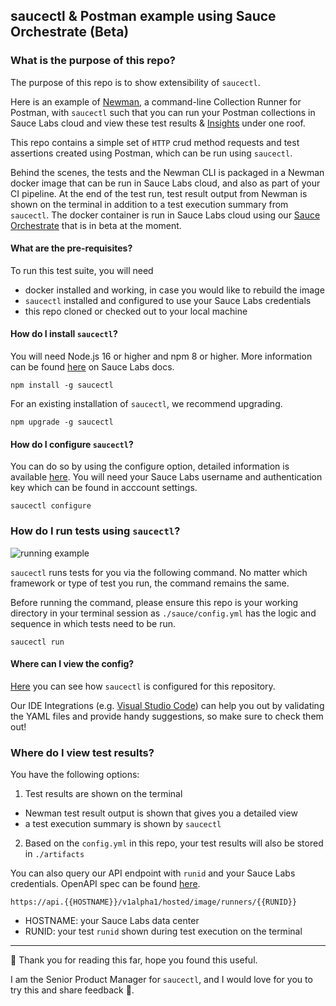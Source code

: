 ## saucectl & Postman example using Sauce Orchestrate (Beta)

### What is the purpose of this repo?
The purpose of this repo is to show extensibility of ```saucectl```.

Here is an example of [Newman](https://learning.postman.com/docs/collections/using-newman-cli/installing-running-newman/), a command-line Collection Runner for Postman, with ```saucectl``` such that you can run your Postman collections in Sauce Labs cloud and view these test results & [Insights](https://docs.saucelabs.com/insights/) under one roof.

This repo contains a simple set of ````HTTP```` crud method requests and test assertions created using Postman, which can be run using ```saucectl```.

Behind the scenes, the tests and the Newman CLI is packaged in a Newman docker image that can be run in Sauce Labs cloud, and also as part of your CI pipeline. At the end of the test run, test result output from Newman is shown on the terminal in addition to a test execution summary from ```saucectl```. The docker container is run in Sauce Labs cloud using our [Sauce Orchestrate](https://docs.saucelabs.com/hosted-orchestration/) that is in beta at the moment.

#### What are the pre-requisites?
To run this test suite, you will need
- docker installed and working, in case you would like to rebuild the image
- ```saucectl``` installed and configured to use your Sauce Labs credentials
- this repo cloned or checked out to your local machine

#### How do I install ```saucectl```?
You will need Node.js 16 or higher and npm 8 or higher. More information can be found [here](https://docs.saucelabs.com/dev/cli/saucectl/#system-requirements) on Sauce Labs docs.

```npm install -g saucectl```

For an existing installation of ```saucectl```, we recommend upgrading.

```npm upgrade -g saucectl```

#### How do I configure ```saucectl```?

You can do so by using the configure option, detailed information is available [here](https://docs.saucelabs.com/dev/cli/saucectl/configure/). You will need your Sauce Labs username and authentication key which can be found in acccount settings.

```saucectl configure```

### How do I run tests using ```saucectl```?

![running example](assets/postman-demo.gif)

```saucectl``` runs tests for you via the following command. No matter which framework or type of test you run, the command remains the same.

Before running the command, please ensure this repo is your working directory in your terminal session as ```./sauce/config.yml``` has the logic and sequence in which tests need to be run.

```saucectl run```

#### Where can I view the config?

[Here](.sauce/config.yml) you can see how `saucectl` is configured for this repository.

Our IDE Integrations (e.g. [Visual Studio Code](https://docs.saucelabs.com/dev/cli/saucectl/usage/ide/vscode)) can help you out by validating the YAML files and provide handy suggestions, so make sure to check them out!

### Where do I view test results?
You have the following options:
1. Test results are shown on the terminal
- Newman test result output is shown that gives you a detailed view
- a test execution summary is shown by ```saucectl```
2. Based on the ```config.yml``` in this repo, your test results will also be stored in ```./artifacts```

You can also query our API endpoint with ```runid``` and your Sauce Labs credentials. OpenAPI spec can be found [here](https://github.com/saucelabs/hostedrunner-api/blob/main/specs/openapi_v1alpha1.yaml).

```https://api.{{HOSTNAME}}/v1alpha1/hosted/image/runners/{{RUNID}}```
- HOSTNAME: your Sauce Labs data center
- RUNID: your test ```runid``` shown during test execution on the terminal

---


:checkered_flag: Thank you for reading this far, hope you found this useful.

I am the Senior Product Manager for ```saucectl```, and I would love for you to try this and share feedback :green_heart:.